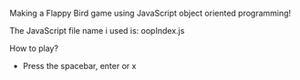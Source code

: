 Making a Flappy Bird game using JavaScript object oriented programming!

The JavaScript file name i used is: oopIndex.js

How to play?

- Press the spacebar, enter or x 

